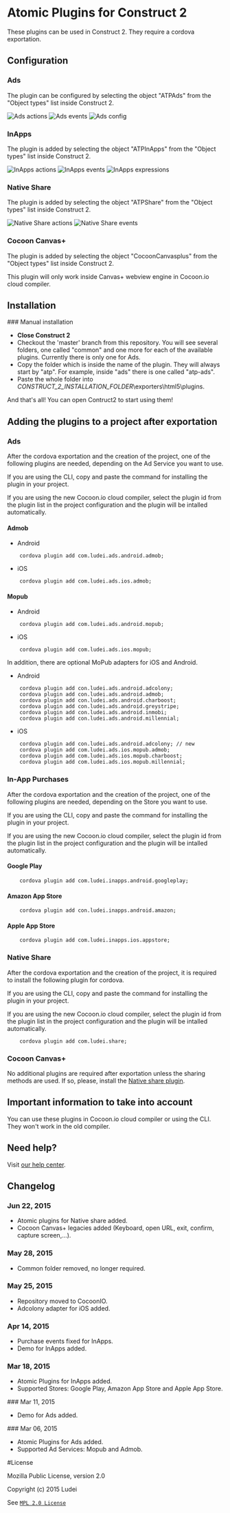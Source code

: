 Atomic Plugins for Construct 2
==================

These plugins can be used in Construct 2. They require a cordova exportation. 

## Configuration

### Ads

The plugin can be configured by selecting the object "ATPAds" from the "Object types" list inside Construct 2.

![Ads actions](images/ads-actions.png)
![Ads events](images/ads-events.png)
![Ads config](images/ads-config.png)

### InApps

The plugin is added by selecting the object "ATPInApps" from the "Object types" list inside Construct 2.

![InApps actions](images/inapps-actions.png)
![InApps events](images/inapps-events.png)
![InApps expressions](images/inapps-expressions.png)

### Native Share

The plugin is added by selecting the object "ATPShare" from the "Object types" list inside Construct 2.

![Native Share actions](images/share-actions.png)
![Native Share events](images/share-events.png)

### Cocoon Canvas+

The plugin is added by selecting the object "CocoonCanvasplus" from the "Object types" list inside Construct 2.

This plugin will only work inside Canvas+ webview engine in Cocoon.io cloud compiler. 

## Installation

### Manual installation

* **Close Construct 2**
* Checkout the 'master' branch from this repository. You will see several folders, one called "common" and one more for each of the available plugins. Currently there is only one for Ads. 
* Copy the folder which is inside the name of the plugin. They will always start by "atp". For example, inside "ads" there is one called "atp-ads". 
* Paste the whole folder into *_CONSTRUCT_2_INSTALLATION_FOLDER_*\exporters\html5\plugins.

And that's all! You can open Contruct2 to start using them! 

## Adding the plugins to a project after exportation 

### Ads 

After the cordova exportation and the creation of the project, one of the following plugins are needed, depending on the Ad Service you want to use. 

If you are using the CLI, copy and paste the command for installing the plugin in your project. 

If you are using the new Cocoon.io cloud compiler, select the plugin id from the plugin list in the project configuration and the plugin will be intalled automatically. 

#### Admob 

* Android
```
	cordova plugin add com.ludei.ads.android.admob;
```
* iOS
```
	cordova plugin add com.ludei.ads.ios.admob; 
```
#### Mopub
* Android
```
	cordova plugin add com.ludei.ads.android.mopub;
```
* iOS
```
	cordova plugin add com.ludei.ads.ios.mopub;
```
In addition, there are optional MoPub adapters for iOS and Android.

* Android
```
	cordova plugin add con.ludei.ads.android.adcolony;
	cordova plugin add con.ludei.ads.android.admob;
	cordova plugin add con.ludei.ads.android.charboost;
	cordova plugin add con.ludei.ads.android.greystripe;
	cordova plugin add con.ludei.ads.android.inmobi;
	cordova plugin add con.ludei.ads.android.millennial;
```
* iOS 
```
	cordova plugin add con.ludei.ads.android.adcolony; // new 
	cordova plugin add com.ludei.ads.ios.mopub.admob;
	cordova plugin add com.ludei.ads.ios.mopub.charboost;
	cordova plugin add com.ludei.ads.ios.mopub.millennial;
```

### In-App Purchases

After the cordova exportation and the creation of the project, one of the following plugins are needed, depending on the Store you want to use. 

If you are using the CLI, copy and paste the command for installing the plugin in your project. 

If you are using the new Cocoon.io cloud compiler, select the plugin id from the plugin list in the project configuration and the plugin will be intalled automatically. 

#### Google Play 
```
	cordova plugin add com.ludei.inapps.android.googleplay;
```
#### Amazon App Store 
```
	cordova plugin add con.ludei.inapps.android.amazon;
```
#### Apple App Store
```
	cordova plugin add com.ludei.inapps.ios.appstore;
```

### Native Share

After the cordova exportation and the creation of the project, it is required to install the following plugin for cordova. 

If you are using the CLI, copy and paste the command for installing the plugin in your project. 

If you are using the new Cocoon.io cloud compiler, select the plugin id from the plugin list in the project configuration and the plugin will be intalled automatically. 

```
	cordova plugin add com.ludei.share;
```
### Cocoon Canvas+

No additional plugins are required after exportation unless the sharing methods are used. If so, please, install the [Native share plugin](#native-share-2). 

## Important information to take into account 

You can use these plugins in Cocoon.io cloud compiler or using the CLI. They won't work in the old compiler. 

## Need help?

Visit [our help center](https://support.ludei.com).

## Changelog

### Jun 22, 2015
* Atomic plugins for Native share added. 
* Cocoon Canvas+ legacies added (Keyboard, open URL, exit, confirm, capture screen,...). 

### May 28, 2015
* Common folder removed, no longer required. 

### May 25, 2015
* Repository moved to CocoonIO.
* Adcolony adapter for iOS added. 

### Apr 14, 2015
* Purchase events fixed for InApps.
* Demo for InApps added. 

### Mar 18, 2015
* Atomic Plugins for InApps added. 
* Supported Stores: Google Play, Amazon App Store and Apple App Store.

### Mar 11, 2015
* Demo for Ads added. 

### Mar 06, 2015
* Atomic Plugins for Ads added. 
* Supported Ad Services: Mopub and Admob. 

#License

Mozilla Public License, version 2.0

Copyright (c) 2015 Ludei 

See [`MPL 2.0 License`](LICENSE)


